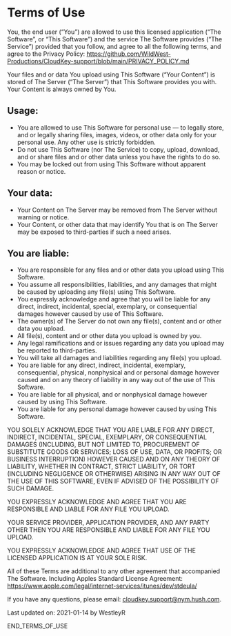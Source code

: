 # Terms of Use

You, the end user (“You”) are allowed to use this licensed application (“The Software”, or “This Software”) and the service The Software provides (“The Service”) provided that you follow, and agree to all the following terms, and agree to the Privacy Policy: https://github.com/WildWest-Productions/CloudKey-support/blob/main/PRIVACY_POLICY.md

Your files and or data You upload using This Software (“Your Content”) is stored of The Server (“The Server”) that This Software provides you with. Your Content is always owned by You.

## Usage:

 - You are allowed to use This Software for personal use — to legally store, and or legally sharing files, images, videos, or other data only for your personal use. Any other use is strictly forbidden.
 - Do not use This Software (nor The Service) to copy, upload, download, and or share files and or other data unless you have the rights to do so.
 - You may be locked out from using This Software without apparent reason or notice.

## Your data:

 - Your Content on The Server may be removed from The Server without warning or notice.
 - Your Content, or other data that may identify You that is on The Server may be exposed to third-parties if such a need arises.

## You are liable:

 - You are responsible for any files and or other data you upload using This Software.
 - You assume all responsibilities, liabilities, and any damages that might be caused by uploading any file(s) using This Software.
 - You expressly acknowledge and agree that you will be liable for any direct, indirect, incidental, special, exemplary, or consequential damages however caused by use of This Software.
 - The owner(s) of The Server do not own any file(s), content and or other data you upload.
 - All file(s), content and or other data you upload is owned by you.
 - Any legal ramifications and or issues regarding any data you upload may be reported to third-parties.
 - You will take all damages and liabilities regarding any file(s) you upload.
 - You are liable for any direct, indirect, incidental, exemplary, consequential, physical, nonphysical and or personal damage however caused and on any theory of liability in any way out of the use of This Software.
 - You are liable for all physical, and or nonphysical damage however caused by using This Software.
 - You are liable for any personal damage however caused by using This Software.

YOU SOLELY ACKNOWLEDGE THAT YOU ARE LIABLE FOR ANY DIRECT, INDIRECT, INCIDENTAL, SPECIAL, EXEMPLARY, OR CONSEQUENTIAL DAMAGES (INCLUDING, BUT NOT LIMITED TO, PROCUREMENT OF SUBSTITUTE GOODS OR SERVICES; LOSS OF USE, DATA, OR PROFITS; OR BUSINESS INTERRUPTION) HOWEVER CAUSED AND ON ANY THEORY OF LIABILITY, WHETHER IN CONTRACT, STRICT LIABILITY, OR TORT (INCLUDING NEGLIGENCE OR OTHERWISE) ARISING IN ANY WAY OUT OF THE USE OF THIS SOFTWARE, EVEN IF ADVISED OF THE POSSIBILITY OF SUCH DAMAGE.

YOU EXPRESSLY ACKNOWLEDGE AND AGREE THAT YOU ARE RESPONSIBLE AND LIABLE FOR ANY FILE YOU UPLOAD.

YOUR SERVICE PROVIDER, APPLICATION PROVIDER, AND ANY PARTY OTHER THEN YOU ARE RESPONSIBLE AND LIABLE FOR ANY FILE YOU UPLOAD.

YOU EXPRESSLY ACKNOWLEDGE AND AGREE THAT USE OF THE LICENSED APPLICATION IS AT YOUR SOLE RISK.

All of these Terms are additional to any other agreement that accompanied The Software. Including Apples Standard License Agreement: https://www.apple.com/legal/internet-services/itunes/dev/stdeula/

If you have any questions, please email: cloudkey.support@nym.hush.com.

Last updated on: 2021-01-14 by WestleyR

END_TERMS_OF_USE
